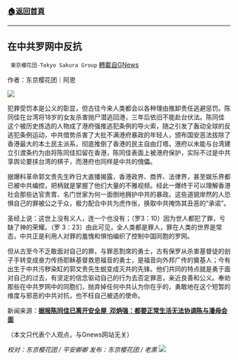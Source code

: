 ###  [:house:返回首頁](https://github.com/ourhimalayas/txt)
---


## 在中共罗网中反抗
` 東京櫻花団-Tokyo Sakura Group` [轉載自GNews](https://gnews.org/zh-hans/1601739/)

作者：东京樱花团｜阿恩

![](https://assets.gnews.org/wp-content/uploads/2021/10/在中共罗网中反抗.jpg)

犯罪受罚本是公义的彰显，但古往今来人类都会以各种理由推卸责任逃避惩罚。陈同佳在台湾将18岁的女友杀害抛尸潜逃回港，三年后依旧不能赴台伏法。陈同佳这个被历史拣选的人物成了港府强推逃犯条例的导火索，随之引发了轰动全球的反逃犯条例运动，中共借势杀害了大批不满港府暴政的年轻人，颁布国安恶法拔除了香港最大的本土民主派系，彻底推倒了香港的民主自由灯塔。港府以未能与台湾建立引渡条约为由将陈同佳扣留在香港，陈同佳表面上被港府保护，实际不过是中共享舆论要挟台湾的棋子，而港府也同样是中共的傀儡。

据爆料革命郭文贵先生昨日大直播揭露，香港政界、商界、法律界，甚至娱乐界都已被中共编控，把柄就是掌握了他们大量的不雅视频。经此一爆终于可以理解香港社会那些达官贵胄、名门世家为何一面倒地拥护中共的暴政。这些道貌岸然的人恐惧自己的罪被公之于众，极力配合中共为虎作伥，换取中共掩饰其丑恶的“承诺”。

圣经上说：这世上没有义人，连一个也没有；（罗3：10）因为世人都犯了罪，亏缺了神的荣耀。（罗 3：23）由此可见，全人类都是罪人，罪在人类的世界是常态，中共正是利用人对罪的羞愧和惧怕编织了控制中国同胞的罗网。

但从古至今不乏敢面对自己的罪，与罪恶割席的勇士，古有保罗从杀害基督徒的刽子手转变成奋力传扬耶稣基督救恩福音的勇士，是福音向外邦广传的奠基人；今有出生于中共污秽染缸的郭文贵先生蜕变成灭共的先锋。他们共同的特点就是勇于面对自己的过去，有坚定的信念驱动自己的行为去否定罪恶，亲近良善和公义。奉劝那些在中共罗网中的同胞们，抛弃掉任何中共认为你在乎的，勇敢地在这个短暂的维度与邪恶的中共对抗，也不枉自己被造的使命。

新闻来源：[**据报陈同佳已离开安全屋  邓炳强：都要正常生活无法协调陈与潘母会面**](https://www.thestandnews.com/politics/a%E6%93%9A%E5%A0%B1%E9%99%B3%E5%90%8C%E4%BD%B3%E5%B7%B2%E9%9B%A2%E9%96%8B%E5%AE%89%E5%85%A8%E5%B1%8B-%E9%84%A7%E7%82%B3%E5%BC%B7%E9%83%BD%E8%A6%81%E6%AD%A3%E5%B8%B8%E7%94%9F%E6%B4%BB-%E7%84%A1%E6%B3%95%E5%8D%94%E8%AA%BF%E9%99%B3%E8%88%87%E6%BD%98%E6%AF%8D%E6%9C%83%E9%9D%A2)

（本文只代表个人观点，与Gnews网站无关）

*校对：东京樱花团 / 平安卿卿*
*发布：东京樱花团 / 老黑*
![](https://assets.gnews.org/wp-content/uploads/2021/10/image0-1-18-1.png)
